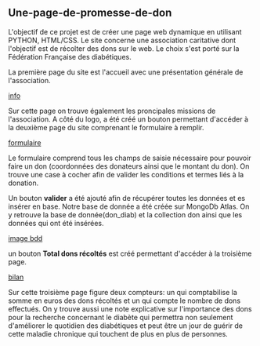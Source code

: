 ## Une-page-de-promesse-de-don

L'objectif de ce projet est de créer une page web dynamique en utilisant PYTHON, HTML/CSS.
Le site concerne une association caritative dont l'objectif est de récolter des dons sur le web.
Le choix s'est porté sur la Fédération Française des diabétiques.

La première page du site est l'accueil avec une présentation générale de l'association.

[info](https://github.com/celine29730/Une-page-de-promesse-de-don/blob/main/info.png)

Sur cette page on trouve également les proncipales missions de l'association.
A côté du logo, a été créé un bouton permettant d'accéder à la deuxième page du site comprenant le formulaire à remplir.

[formulaire](https://github.com/celine29730/Une-page-de-promesse-de-don/blob/main/formulaire.png)

Le formulaire comprend tous les champs de saisie nécessaire pour pouvoir faire un don (coordonnées des donateurs ainsi que le montant du don). On trouve une case à cocher afin
de valider les conditions et termes liés à la donation.

Un bouton **valider** a été ajouté afin de récupérer toutes les données et es insérer en base. 
Notre base de donnée a été créée sur MongoDb Atlas. On y retrouve la base de donnée(don_diab) et la collection don ainsi que les données qui ont été insérées.

[image bdd](https://github.com/celine29730/Une-page-de-promesse-de-don/blob/main/bdd.png)

un bouton **Total dons récoltés** est créé permettant d'accéder à la troisième page.

[bilan](https://github.com/celine29730/Une-page-de-promesse-de-don/blob/main/bilan.png)

Sur cette troisième page figure deux compteurs: un qui comptabilise la somme en euros des dons récoltés et un qui compte le nombre de dons effectués.
On y trouve aussi une note explicative sur l'importance des dons pour la recherche concernant le diabète qui permettra non seulement d'améliorer le quotidien des diabétiques et peut être un jour de guérir de cette maladie chronique qui touchent de plus en plus de personnes.





